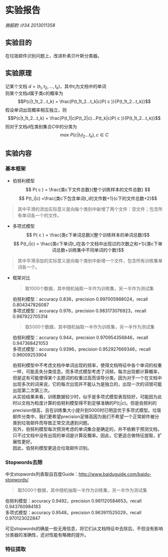 # 实验报告

*施韶韵 计34 2013011358*

## 实验目的

在垃圾邮件识别问题上，改进朴素贝叶斯分类器。

## 实验原理

记某个文档 $d = (t_1, t_2, ..., t_k)$，其中$t_i$为文档中的单词  
则某个文档$d$属于类$c$的概率为
$$P(c|t_1t_2...t_k) = \frac{P(t_1t_2...t_k|c)P( c )}{P(t_1t_2...t_k)}$$
假设单词出现概率相互独立，则
$$P(c|t_1t_2...t_k) = \frac{P(t_1|c)P(t_2|c)...P(t_k|c)P( c )}{P(t_1t_2...t_k)}$$
则对于文档$d$在类别集合$C$中的分类为
$$max\ P(c|t_1t_2...t_k), c\in C$$

## 实验内容

### 基本框架

- 伯努利模型
$$ P( c ) = \frac{类c下文件总数}{整个训练样本的文件总数} $$
$$ P(t_i|c) =\frac{类c下包含单词t_i的文件数+1}{c下的文件总数+2}$$
> 其中平滑的添加实际意义是向每个类别中新增了两个文件：空文件；包含所有单词各一个的文件。

- 多项式模型
$$ P( c ) = \frac{类c下单词总数}{整个训练样本的单词总数}$$
$$ P(t_i|c) = \frac{类c下单词t_i在各个文档中出现过的次数之和+1}{类c下单词总数+训练集中不同单词的个数}$$
> 其中平滑添加的实际意义是向每个类别中新增一个文件，包含所有训练集单词各一个。

- 框架对比

    > 取1000个数据，其中随机抽取一半作为训练集，另一半作为测试集
    
    伯努利模型：accuracy 0.836，precision 0.997005988024，recall 0.804347826087  
    多项式模型：accuracy 0.976，precision 0.983173076923，recall 0.987922705314 
    
    > 取5000个数据，其中随机抽取一半作为训练集，另一半作为测试集
    
    伯努利模型：accuracy 0.944，precision 0.970954356846，recall 0.947368421053      
    多项式模型：accuracy 0.9396，precision 0.952927669346，recall 0.96009253904   
    
    伯努利模型中不考虑文档中单词出现的频率，使得文档特征中各个单词的权重一样，可能丢失分类信息。而多项式模型考虑了词频，每次出现都计算概率，但是这有可能使得某个主题词的权重过高而误导分类。因为对于一个在文档中出现多次的词来说，它的每次出现并不能认为是独立的，出现一次的词很可能出现第二次第三次。    
    从实验结果来看，训练数据较少时，似乎是多项式模型表现较好，可能因为此时以文档为粒度计算的伯努利模型得不到足够准确的$P(t_i|c)$。但是伯努利的precision很高，且在训练集大小提升到5000时已明显优于多项式模型。垃圾邮件分类中，我们更希望precision足够高因为我们不希望一个正常邮件被分类到垃圾邮件而导致正常交流遇到问题。  
    另外，伯努利模型每次预测考虑的单词集合是确定的，并不依赖于预测文档，只不过文档中没有出现的单词是计算反概率。因此，它更适合做特征提取，扩展性更好。  
    因此，伯努利模型更适合垃圾邮件识别。

### Stopwords去除

中文stopwords列表取自百度Guide：http://www.baiduguide.com/baidu-stopwords/

> 取5000个数据，其中随机抽取一半作为训练集，另一半作为测试集

伯努利模型：accuracy 0.9492，precision 0.981120584653，recall 0.943760984183  
多项式模型：accuracy 0.9548，precision 0.963911525029，recall 0.970123022847   

可见stopwords的确是一些无用信息，将它们从文档特征中去除后，不但没有影响分类器的准确性，还对性能有略微的提升。

### 特征提取


